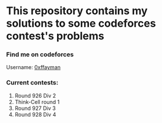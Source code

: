 # This repository contains my solutions to some codeforces contest's problems

### Find me on codeforces

Username: <a href="https://codeforces.com/profile/0xffayman" target="_blank">0xffayman</a>

### Current contests:

1. Round 926 Div 2
2. Think-Cell round 1
3. Round 927 Div 3
4. Round 928 Div 4
